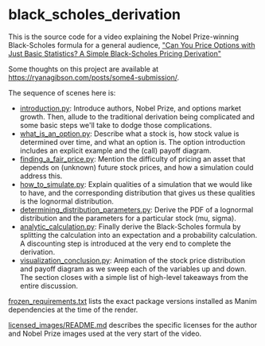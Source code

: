 # black_scholes_derivation

This is the source code for a video explaining the Nobel Prize-winning Black-Scholes formula for a general
audience, ["Can You Price Options with Just Basic Statistics? A Simple Black-Scholes Pricing Derivation"](https://www.youtube.com/watch?v=aRYJ5U0Bjc8)

Some thoughts on this project are available at https://ryanagibson.com/posts/some4-submission/.

The sequence of scenes here is:

* [introduction.py](introduction.py): Introduce authors, Nobel Prize, and options market growth. Then, allude to the
  traditional derivation being complicated and some basic steps we'll take to dodge those complications.
* [what_is_an_option.py](what_is_an_option.py): Describe what a stock is, how stock value is determined over time, and
  what an option is. The option introduction includes an explicit example and the (call) payoff diagram.
* [finding_a_fair_price.py](finding_a_fair_price.py): Mention the difficulty of pricing an asset that depends on
  (unknown) future stock prices, and how a simulation could address this.
* [how_to_simulate.py](how_to_simulate.py): Explain qualities of a simulation that we would like to have, and the
  corresponding distribution that gives us these qualities is the lognormal distribution.
* [determining_distribution_parameters.py](determining_distribution_parameters.py): Derive the PDF of a lognormal
  distribution and the parameters for a particular stock (mu, sigma).
* [analytic_calculation.py](analytic_calculation.py): Finally derive the Black-Scholes formula by splitting the
  calculation into an expectation and a probability calculation. A discounting step is introduced at the very end to
  complete the derivation.
* [visualization_conclusion.py](visualization_conclusion.py): Animation of the stock price distribution and payoff
  diagram as we sweep each of the variables up and down. The section closes with a simple list of high-level takeaways
  from the entire discussion.

[frozen_requirements.txt](frozen_requirements.txt) lists the exact package versions installed as Manim dependencies at
the time of the render.

[licensed_images/README.md](licensed_images/README.md) describes the specific licenses for the author and Nobel Prize
images used at the very start of the video.